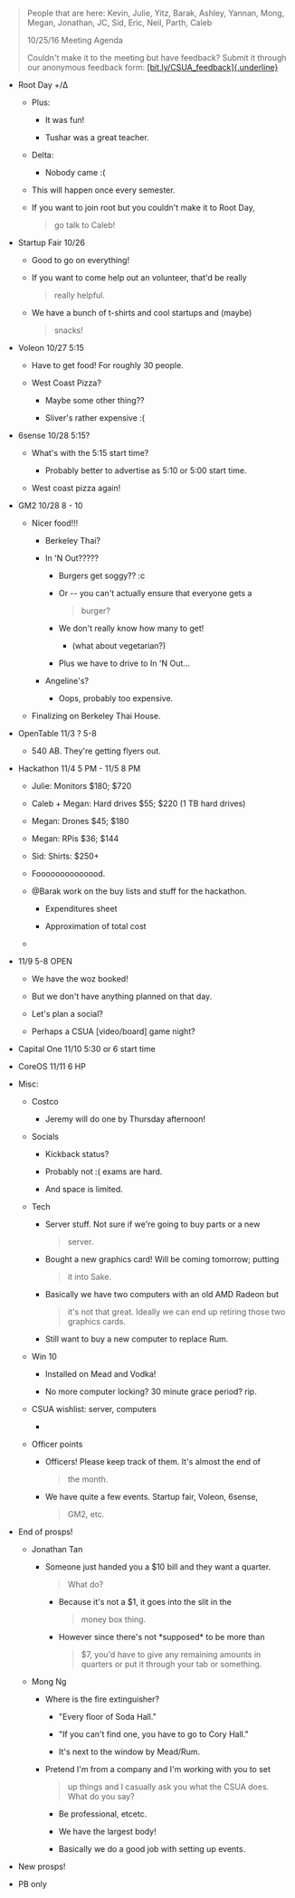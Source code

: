 > People that are here: Kevin, Julie, Yitz, Barak, Ashley, Yannan, Mong,
> Megan, Jonathan, JC, Sid, Eric, Neil, Parth, Caleb
>
> 10/25/16 Meeting Agenda
>
> Couldn't make it to the meeting but have feedback? Submit it through
> our anonymous feedback form:
> [[bit.ly/CSUA\_feedback]{.underline}](http://bit.ly/CSUA_feedback)

-   Root Day +/Δ

    -   Plus:

        -   It was fun!

        -   Tushar was a great teacher.

    -   Delta:

        -   Nobody came :(

    -   This will happen once every semester.

    -   If you want to join root but you couldn't make it to Root Day,
        > go talk to Caleb!

-   Startup Fair 10/26

    -   Good to go on everything!

    -   If you want to come help out an volunteer, that'd be really
        > really helpful.

    -   We have a bunch of t-shirts and cool startups and (maybe)
        > snacks!

-   Voleon 10/27 5:15

    -   Have to get food! For roughly 30 people.

    -   West Coast Pizza?

        -   Maybe some other thing??

        -   Sliver's rather expensive :(

-   6sense 10/28 5:15?

    -   What's with the 5:15 start time?

        -   Probably better to advertise as 5:10 or 5:00 start time.

    -   West coast pizza again!

-   GM2 10/28 8 - 10

    -   Nicer food!!!

        -   Berkeley Thai?

        -   In 'N Out?????

            -   Burgers get soggy?? :c

            -   Or \-- you can't actually ensure that everyone gets a
                > burger?

            -   We don't really know how many to get!

                -   (what about vegetarian?)

            -   Plus we have to drive to In 'N Out\...

        -   Angeline's?

            -   Oops, probably too expensive.

    -   Finalizing on Berkeley Thai House.

-   OpenTable 11/3 ? 5-8

    -   540 AB. They're getting flyers out.

-   Hackathon 11/4 5 PM - 11/5 8 PM

    -   Julie: Monitors \$180; \$720

    -   Caleb + Megan: Hard drives \$55; \$220 (1 TB hard drives)

    -   Megan: Drones \$45; \$180

    -   Megan: RPis \$36; \$144

    -   Sid: Shirts: \$250+

    -   Foooooooooooood.

    -   \@Barak work on the buy lists and stuff for the hackathon.

        -   Expenditures sheet

        -   Approximation of total cost

    -   

-   11/9 5-8 OPEN

    -   We have the woz booked!

    -   But we don't have anything planned on that day.

    -   Let's plan a social?

    -   Perhaps a CSUA \[video/board\] game night?

-   Capital One 11/10 5:30 or 6 start time

-   CoreOS 11/11 6 HP

-   Misc:

    -   Costco

        -   Jeremy will do one by Thursday afternoon!

    -   Socials

        -   Kickback status?

        -   Probably not :( exams are hard.

        -   And space is limited.

    -   Tech

        -   Server stuff. Not sure if we're going to buy parts or a new
            > server.

        -   Bought a new graphics card! Will be coming tomorrow; putting
            > it into Sake.

        -   Basically we have two computers with an old AMD Radeon but
            > it's not that great. Ideally we can end up retiring those
            > two graphics cards.

        -   Still want to buy a new computer to replace Rum.

    -   Win 10

        -   Installed on Mead and Vodka!

        -   No more computer locking? 30 minute grace period? rip.

    -   CSUA wishlist: server, computers

        -   

    -   Officer points

        -   Officers! Please keep track of them. It's almost the end of
            > the month.

        -   We have quite a few events. Startup fair, Voleon, 6sense,
            > GM2, etc.

-   End of prosps!

    -   Jonathan Tan

        -   Someone just handed you a \$10 bill and they want a quarter.
            > What do?

            -   Because it's not a \$1, it goes into the slit in the
                > money box thing.

            -   However since there's not \*supposed\* to be more than
                > \$7, you'd have to give any remaining amounts in
                > quarters or put it through your tab or something.

    -   Mong Ng

        -   Where is the fire extinguisher?

            -   "Every floor of Soda Hall."

            -   "If you can't find one, you have to go to Cory Hall."

            -   It's next to the window by Mead/Rum.

        -   Pretend I'm from a company and I'm working with you to set
            > up things and I casually ask you what the CSUA does. What
            > do you say?

            -   Be professional, etcetc.

            -   We have the largest body!

            -   Basically we do a good job with setting up events.

-   New prosps!

-   PB only
